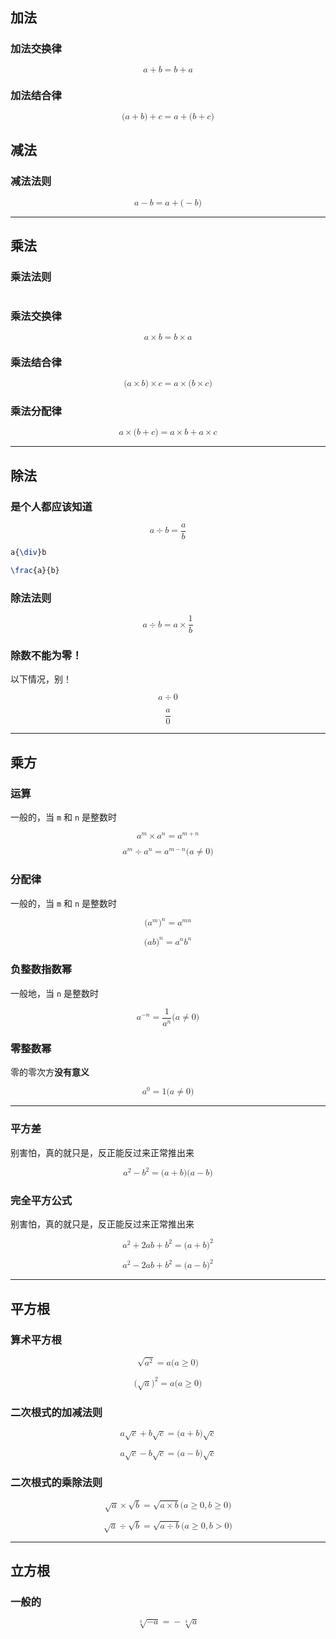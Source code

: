 ## 加法

### 加法交换律

<math xmlns="http://www.w3.org/1998/Math/MathML" display="block"><mi>a</mi><mo>+</mo><mi>b</mi><mo>=</mo><mi>b</mi><mo>+</mo><mi>a</mi></math>

### 加法结合律

<math xmlns="http://www.w3.org/1998/Math/MathML" display="block"><mo stretchy="false">(</mo><mi>a</mi><mo>+</mo><mi>b</mi><mo stretchy="false">)</mo><mo>+</mo><mi>c</mi><mo>=</mo><mi>a</mi><mo>+</mo><mo stretchy="false">(</mo><mi>b</mi><mo>+</mo><mi>c</mi><mo stretchy="false">)</mo></math>

## 减法

### 减法法则

<math xmlns="http://www.w3.org/1998/Math/MathML" display="block"><mi>a</mi><mo>−</mo><mi>b</mi><mo>=</mo><mi>a</mi><mo>+</mo><mo stretchy="false">(</mo><mo>−</mo><mi>b</mi><mo stretchy="false">)</mo></math>

---

## 乘法

### 乘法法则

<math xmlns="http://www.w3.org/1998/Math/MathML" display="block">负负得正，正负得负</math>

### 乘法交换律

<math xmlns="http://www.w3.org/1998/Math/MathML" display="block"><mi>a</mi><mo>×</mo><mi>b</mi><mo>=</mo><mi>b</mi><mo>×</mo><mi>a</mi></math>

### 乘法结合律

<math xmlns="http://www.w3.org/1998/Math/MathML" display="block"><mo stretchy="false">(</mo><mi>a</mi><mo>×</mo><mi>b</mi><mo stretchy="false">)</mo><mo>×</mo><mi>c</mi><mo>=</mo><mi>a</mi><mo>×</mo><mo stretchy="false">(</mo><mi>b</mi><mo>×</mo><mi>c</mi><mo stretchy="false">)</mo></math>

### 乘法分配律

<math xmlns="http://www.w3.org/1998/Math/MathML" display="block"><mi>a</mi><mo>×</mo><mo stretchy="false">(</mo><mi>b</mi><mo>+</mo><mi>c</mi><mo stretchy="false">)</mo><mo>=</mo><mi>a</mi><mo>×</mo><mi>b</mi><mo>+</mo><mi>a</mi><mo>×</mo><mi>c</mi></math>

---

## 除法

### 是个人都应该知道

<math xmlns="http://www.w3.org/1998/Math/MathML" display="block"><mi>a</mi><mrow><mo>÷</mo></mrow><mi>b</mi><mo>=</mo><mfrac><mi>a</mi><mi>b</mi></mfrac></math>

```LaTex
a{\div}b

\frac{a}{b}
```

### 除法法则

<math xmlns="http://www.w3.org/1998/Math/MathML" display="block"><mi>a</mi><mrow><mo>÷</mo></mrow><mi>b</mi><mo>=</mo><mi>a</mi><mo>×</mo><mfrac><mn>1</mn><mi>b</mi></mfrac></math>

### 除数不能为零！

以下情况，别！

<math xmlns="http://www.w3.org/1998/Math/MathML" display="block"><mi>a</mi><mrow><mo>÷</mo></mrow><mn>0</mn></math>

<math xmlns="http://www.w3.org/1998/Math/MathML" display="block"><mfrac><mi>a</mi><mn>0</mn></mfrac></math>

---

## 乘方


### 运算

一般的，当 `m` 和 `n` 是整数时

<math xmlns="http://www.w3.org/1998/Math/MathML" display="block"><msup><mi>a</mi><mrow><mi>m</mi></mrow></msup><mo>×</mo><msup><mi>a</mi><mrow><mi>n</mi></mrow></msup><mo>=</mo><msup><mi>a</mi><mrow><mi>m</mi><mo>+</mo><mi>n</mi></mrow></msup></math>

<math xmlns="http://www.w3.org/1998/Math/MathML" display="block"><msup><mi>a</mi><mrow><mi>m</mi></mrow></msup><mo>÷</mo><msup><mi>a</mi><mrow><mi>n</mi></mrow></msup><mo>=</mo><msup><mi>a</mi><mrow><mi>m</mi><mo>−</mo><mi>n</mi></mrow></msup><mo stretchy="false">(</mo><mi>a</mi><mo>≠</mo><mn>0</mn><mo stretchy="false">)</mo></math>

### 分配律

一般的，当 `m` 和 `n` 是整数时

<math xmlns="http://www.w3.org/1998/Math/MathML" display="block"><mo stretchy="false">(</mo><msup><mi>a</mi><mrow><mi>m</mi></mrow></msup><msup><mo stretchy="false">)</mo><mrow><mi>n</mi></mrow></msup><mo>=</mo><msup><mi>a</mi><mrow><mi>m</mi><mi>n</mi></mrow></msup></math>

<math xmlns="http://www.w3.org/1998/Math/MathML" display="block"><mo stretchy="false">(</mo><mi>a</mi><mi>b</mi><msup><mo stretchy="false">)</mo><mrow><mi>n</mi></mrow></msup><mo>=</mo><msup><mi>a</mi><mrow><mi>n</mi></mrow></msup><msup><mi>b</mi><mrow><mi>n</mi></mrow></msup></math>

### 负整数指数幂

一般地，当 `n` 是整数时

<math xmlns="http://www.w3.org/1998/Math/MathML" display="block"><msup><mi>a</mi><mrow><mo>−</mo><mi>n</mi></mrow></msup><mo>=</mo><mfrac><mn>1</mn><msup><mi>a</mi><mrow><mi>n</mi></mrow></msup></mfrac><mo stretchy="false">(</mo><mi>a</mi><mo>≠</mo><mn>0</mn><mo stretchy="false">)</mo></math>

### 零整数幂

零的零次方**没有意义**

<math xmlns="http://www.w3.org/1998/Math/MathML" display="block"><msup><mi>a</mi><mrow><mn>0</mn></mrow></msup><mo>=</mo><mn>1</mn><mo stretchy="false">(</mo><mi>a</mi><mo>≠</mo><mn>0</mn><mo stretchy="false">)</mo></math>

---

### 平方差

别害怕，真的就只是，反正能反过来正常推出来

<math xmlns="http://www.w3.org/1998/Math/MathML" display="block"><msup><mi>a</mi><mrow><mn>2</mn></mrow></msup><mo>−</mo><msup><mi>b</mi><mrow><mn>2</mn></mrow></msup><mo>=</mo><mo stretchy="false">(</mo><mi>a</mi><mo>+</mo><mi>b</mi><mo stretchy="false">)</mo><mo stretchy="false">(</mo><mi>a</mi><mo>−</mo><mi>b</mi><mo stretchy="false">)</mo></math>

### 完全平方公式

别害怕，真的就只是，反正能反过来正常推出来

<math xmlns="http://www.w3.org/1998/Math/MathML" display="block"><msup><mi>a</mi><mrow><mn>2</mn></mrow></msup><mo>+</mo><mn>2</mn><mi>a</mi><mi>b</mi><mo>+</mo><msup><mi>b</mi><mrow><mn>2</mn></mrow></msup><mo>=</mo><mo stretchy="false">(</mo><mi>a</mi><mo>+</mo><mi>b</mi><msup><mo stretchy="false">)</mo><mrow><mn>2</mn></mrow></msup></math>

<math xmlns="http://www.w3.org/1998/Math/MathML" display="block"><msup><mi>a</mi><mrow><mn>2</mn></mrow></msup><mo>−</mo><mn>2</mn><mi>a</mi><mi>b</mi><mo>+</mo><msup><mi>b</mi><mrow><mn>2</mn></mrow></msup><mo>=</mo><mo stretchy="false">(</mo><mi>a</mi><mo>−</mo><mi>b</mi><msup><mo stretchy="false">)</mo><mrow><mn>2</mn></mrow></msup></math>

---

## 平方根

### 算术平方根

<math xmlns="http://www.w3.org/1998/Math/MathML" display="block"><msqrt><msup><mi>a</mi><mrow><mn>2</mn></mrow></msup></msqrt><mo>=</mo><mi>a</mi><mo stretchy="false">(</mo><mi>a</mi><mo>≥</mo><mn>0</mn><mo stretchy="false">)</mo></math>

<math xmlns="http://www.w3.org/1998/Math/MathML" display="block"><mo stretchy="false">(</mo><msqrt><mi>a</mi></msqrt><msup><mo stretchy="false">)</mo><mrow><mn>2</mn></mrow></msup><mo>=</mo><mi>a</mi><mo stretchy="false">(</mo><mi>a</mi><mo>≥</mo><mn>0</mn><mo stretchy="false">)</mo></math>

### 二次根式的加减法则

<math xmlns="http://www.w3.org/1998/Math/MathML" display="block"><mi>a</mi><msqrt><mi>c</mi></msqrt><mo>+</mo><mi>b</mi><msqrt><mi>c</mi></msqrt><mo>=</mo><mo stretchy="false">(</mo><mi>a</mi><mo>+</mo><mi>b</mi><mo stretchy="false">)</mo><msqrt><mi>c</mi></msqrt></math>

<math xmlns="http://www.w3.org/1998/Math/MathML" display="block"><mi>a</mi><msqrt><mi>c</mi></msqrt><mo>−</mo><mi>b</mi><msqrt><mi>c</mi></msqrt><mo>=</mo><mo stretchy="false">(</mo><mi>a</mi><mo>−</mo><mi>b</mi><mo stretchy="false">)</mo><msqrt><mi>c</mi></msqrt></math>

### 二次根式的乘除法则

<math xmlns="http://www.w3.org/1998/Math/MathML" display="block"><msqrt><mi>a</mi></msqrt><mo>×</mo><msqrt><mi>b</mi></msqrt><mo>=</mo><msqrt><mi>a</mi><mo>×</mo><mi>b</mi></msqrt><mo stretchy="false">(</mo><mi>a</mi><mo>≥</mo><mn>0</mn><mo>,</mo><mi>b</mi><mo>≥</mo><mn>0</mn><mo stretchy="false">)</mo></math>

<math xmlns="http://www.w3.org/1998/Math/MathML" display="block"><msqrt><mi>a</mi></msqrt><mrow><mo>÷</mo></mrow><msqrt><mi>b</mi></msqrt><mo>=</mo><msqrt><mi>a</mi><mrow><mo>÷</mo></mrow><mi>b</mi></msqrt><mo stretchy="false">(</mo><mi>a</mi><mo>≥</mo><mn>0</mn><mo>,</mo><mi>b</mi><mo>&gt;</mo><mn>0</mn><mo stretchy="false">)</mo></math>

---

## 立方根

### 一般的

<math xmlns="http://www.w3.org/1998/Math/MathML" display="block"><mroot><mrow><mo>−</mo><mi>a</mi></mrow><mn>3</mn></mroot><mo>=</mo><mo>−</mo><mroot><mi>a</mi><mn>3</mn></mroot></math>
